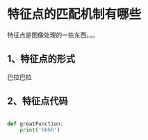 # 特征点的匹配机制有哪些

特征点是图像处理的一些东西。。。

## 1、特征点的形式

巴拉巴拉

## 2、特征点代码

```python

def greatFunction:
    print('hhhh')

```
